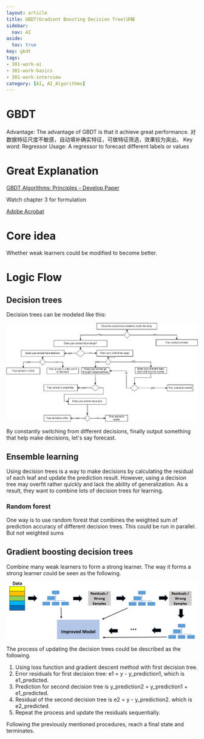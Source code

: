 ```yaml
---
layout: article
title: GBDT(Gradient Boosting Decision Tree)详解
sidebar:
  nav: AI
aside:
  toc: true
key: gbdt
tags:
- 301-work-ai
- 301-work-basics
- 301-work-interview
category: [AI, AI_Algorithms]
---
```

# GBDT

Advantage: The advantage of GBDT is that it achieve great performance. 
对数据特征尺度不敏感，自动填补确实特征，可做特征筛选，效果较为突出。
Key word: Regressor
Usage: A regressor to forecast different labels or values

# Great Explanation

[GBDT Algorithms: Principles - Develop Paper](https://developpaper.com/gbdt-algorithms-principles/)

Watch chapter 3 for formulation

[Adobe Acrobat](https://documentcloud.adobe.com/link/review?uri=urn:aaid:scds:US:57ad387f-d35d-422e-9961-8bc8fba7b602)

# Core idea

Whether weak learners could be modified to become better. 

# Logic Flow

## Decision trees

Decision trees can be modeled like this:

![Image](/assets/images/gbdt.png)

By constantly switching from different decisions, finally output something that help make decisions, let's say forecast. 

## Ensemble learning

Using decision trees is a way to make decisions by calculating the residual of each leaf and update the prediction result. However, using a decision tree may overfit rather quickly and lack the ability of generalization. As a result, they want to combine lots of decision trees for learning. 

### Random forest

One way is to use random forest that combines the weighted sum of prediction accuracy of different decision trees. This could be run in parallel. But not weighted sums

## Gradient boosting decision trees

Combine many weak learners to form a strong learner. The way it forms a strong learner could be seen as the following.

![Image](/assets/images/gbdt_1.png)

The process of updating the decision trees could be described as the following.

1. Using loss function and gradient descent method with first decision tree. 
2. Error residuals for first decision tree: e1 = y - y_prediction1, which is e1_predicted.
3. Prediction for second decision tree is y_prediction2 = y_prediction1 + e1_predicted. 
4. Residual of the second decision tree is e2 = y - y_prediction2. which is e2_predicted. 
5. Repeat the process and update the residuals sequentially. 

Following the previously mentioned procedures, reach a final state and terminates.